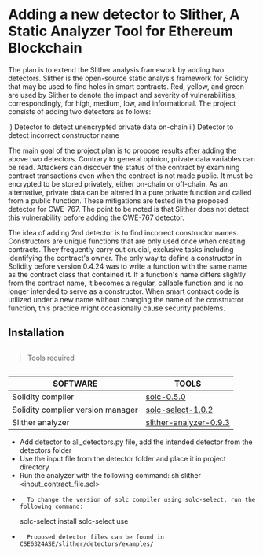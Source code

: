 # Adding a new detector to Slither, A Static Analyzer Tool for Ethereum Blockchain

The plan is to extend the Slither analysis framework by adding two detectors. Slither is the open-source static analysis framework for Solidity that may be used to find holes in smart contracts. Red, yellow, and green are used by Slither to denote the impact and severity of vulnerabilities, correspondingly, for high, medium, low, and informational. The project consists of adding two detectors as follows:

i) Detector to detect unencrypted private data on-chain ii)	Detector to detect incorrect constructor name 

The main goal of the project plan is to propose results after adding the above two detectors. Contrary to general opinion, private data variables can be read. Attackers can discover the status of the contract by examining contract transactions even when the contract is not made public. It must be encrypted to be stored privately, either on-chain or off-chain. As an alternative, private data can be altered in a pure private function and called from a public function. These mitigations are tested in the proposed detector for CWE-767. The point to be noted is that Slither does not detect this vulnerability before adding the CWE-767 detector. 

The idea of adding 2nd detector is to find incorrect constructor names. Constructors are unique functions that are only used once when creating contracts. They frequently carry out crucial, exclusive tasks including identifying the contract's owner. The only way to define a constructor in Solidity before version 0.4.24 was to write a function with the same name as the contract class that contained it. If a function's name differs slightly from the contract name, it becomes a regular, callable function and is no longer intended to serve as a constructor. When smart contract code is utilized under a new name without changing the name of the constructor function, this practice might occasionally cause security problems.

## Installation
## 
> Tools required

##
| SOFTWARE | TOOLS |
| -------- | ------ |
| Solidity compiler | [solc-0.5.0](https://docs.soliditylang.org/en/v0.8.17/installing-solidity.html) |
| Solidity complier version manager | [solc-select-1.0.2](https://github.com/crytic/solc-select) |
| Slither analyzer | [slither-analyzer-0.9.3](https://github.com/crytic/slither) |

- Add detector to all_detectors.py file, add the intended detector from the detectors folder
- Use the input file from the detector folder and place it in project directory
- Run the analyzer with the following command: 
    sh
    slither <input_contract_file.sol>
-       To change the version of solc compiler using solc-select, run the following command:
    solc-select install <version>
    solc-select use <version>
-       Proposed detector files can be found in CSE6324ASE/slither/detectors/examples/
    


    
